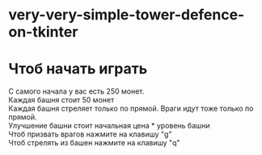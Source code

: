 # very-very-simple-tower-defence-on-tkinter
# Чтоб начать играть
С самого начала у вас есть 250 монет.  
Каждая башня стоит 50 монет  
Каждая башня стреляет только по прямой. Враги идут тоже только по прямой.  
Улучшение башни стоит начальная цена * уровень башни  
Чтоб призвать врагов нажмите на клавишу "g"  
Чтоб стрелять из башен нажмите на клавишу "q"
